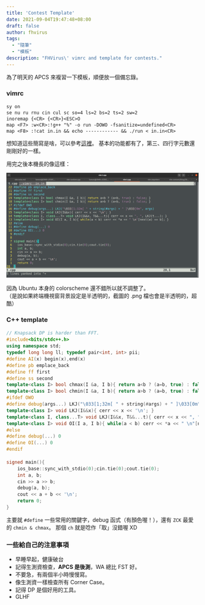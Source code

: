 ```yaml
---
title: 'Contest Template'
date: 2021-09-04T19:47:48+08:00
draft: false
author: fhvirus
tags:
  - "隨筆"
  - "模板"
description: "FHVirus\' vimrc and template for contests."
---
```


為了明天的 APCS 來複習一下模板，順便放一個備忘錄。

<!--more-->

### vimrc

```vim
sy on
se nu ru rnu cin cul sc so=4 ls=2 bs=2 ts=2 sw=2
inoremap {<CR> {<CR>}<ESC>O
map <F7> :w<CR>:!g++ "%" -o run -DOWO -fsanitize=undefined<CR>
map <F8> :!cat in.in && echo ------------ && ./run < in.in<CR>
```

想知道這些簡寫是啥，可以參考[這裡](https://vimhelp.org/options.txt.html)。
基本的功能都有了，第三、四行字元數還剛剛好的一樣。

用完之後本機長的像這樣：

![screenshot](screenshot.png)

因為 Ubuntu 本身的 colorscheme 還不錯所以就不調整了。  
（是說如果終端機視窗背景設定是半透明的，截圖的 .png 檔也會是半透明的，超酷）

### C++ template

```cpp
// Knapsack DP is harder than FFT.
#include<bits/stdc++.h>
using namespace std;
typedef long long ll; typedef pair<int, int> pii;
#define AI(x) begin(x),end(x)
#define pb emplace_back
#define ff first
#define ss second
template<class I> bool chmax(I &a, I b){ return a<b ? (a=b, true) : false; }
template<class I> bool chmin(I &a, I b){ return a>b ? (a=b, true) : false; }
#ifdef OWO
#define debug(args...) LKJ("\033[1;32m[ " + string(#args) + " ]\033[0m", args)
template<class I> void LKJ(I&&x){ cerr << x << '\n'; }
template<class I, class...T> void LKJ(I&&x, T&&...t){ cerr << x << ", ", LKJ(t...); }
template<class I> void OI(I a, I b){ while(a < b) cerr << *a << " \n"[next(a) == b]; }
#else
#define debug(...) 0
#define OI(...) 0
#endif

signed main(){
	ios_base::sync_with_stdio(0);cin.tie(0);cout.tie(0);
	int a, b;
	cin >> a >> b;
	debug(a, b);
	cout << a + b << '\n';
	return 0;
}
```

主要就 `#define` 一些常用的關鍵字，debug 函式（有顏色喔！），還有 `ZCK` 最愛的 `chmin & chmax`。
那個 `ch` 就是唸作「取」沒錯喔 XD

### 一些給自己的注意事項

- 早睡早起，健康破台
- 記得生測資檢查，**APCS 是後測**，WA 總比 FST 好。
- 不要急，有兩個半小時慢慢寫。
- 像生測資一樣檢查所有 Corner Case。
- 記得 DP 是個好用的工具。
- GLHF
